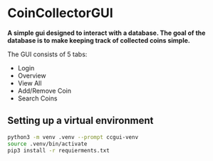 # CoinCollectorGUI
**A simple gui designed to interact with a database. The goal of the database
is to make keeping track of collected coins simple.**

The GUI consists of 5 tabs:
- Login
- Overview
- View All
- Add/Remove Coin
- Search Coins

## Setting up a virtual environment
```bash
python3 -m venv .venv --prompt ccgui-venv
source .venv/bin/activate
pip3 install -r requierments.txt
```
